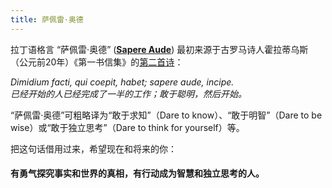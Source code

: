 ```yaml
---
title: 萨佩雷·奥德
---
```


拉丁语格言 “萨佩雷·奥德” ([**Sapere Aude**](https://en.wikipedia.org/wiki/Sapere_aude)) 最初来源于古罗马诗人霍拉蒂乌斯（公元前20年）《第一书信集》的[第二首诗](http://www.thelatinlibrary.com/horace/epist1.shtml)：

*Dimidium facti, qui coepit, habet; sapere aude, incipe.* \
*已经开始的人已经完成了一半的工作；敢于聪明，然后开始。*

“萨佩雷·奥德”可粗略译为“敢于求知”（Dare to know）、“敢于明智”（Dare to be wise）或“敢于独立思考”（Dare to think for yourself）等。

把这句话借用过来，希望现在和将来的你：

#### **有勇气探究事实和世界的真相，有行动成为智慧和独立思考的人**。

<!-- 有勇气了解真相，有行动独立思考。-->
<!-- #### **有勇气了解世界的事实和真相，有行动成为智慧和独立思考的人**。-->